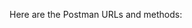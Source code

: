 


Here are the Postman URLs and methods:

<!-- Authentication Endpoints
User Registration:
POST - http://localhost:5000/api/auth/register
User Login:
POST - http://localhost:5000/api/auth/login
Laptop Management Endpoints
Get All Laptops:
GET - http://localhost:5000/api/laptops
Add a Laptop:
POST - http://localhost:5000/api/laptops
Update a Laptop:
PUT - http://localhost:5000/api/laptops/:id
Delete a Laptop:
DELETE - http://localhost:5000/api/laptops/:id
Employee Management Endpoints
Get All Employees:
GET - http://localhost:5000/api/employees
Assign a Laptop to an Employee:
POST - http://localhost:5000/api/employees/assign
Get Laptops Assigned to an Employee:
GET - http://localhost:5000/api/employees/:id/laptops
Maintenance and Issue Reporting Endpoints
Add a Maintenance Log:
POST - http://localhost:5000/api/maintenance
View Maintenance History:
GET - http://localhost:5000/api/maintenance/history/:laptopId
Report an Issue:
POST - http://localhost:5000/api/issues
These URLs are urls for checking.